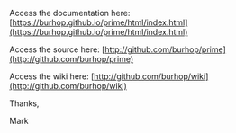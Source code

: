 Access the documentation here:   [https://burhop.github.io/prime/html/index.html](https://burhop.github.io/prime/html/index.html)

Access the source here:  [http://github.com/burhop/prime](http://github.com/burhop/prime)

Access the wiki here:  [http://github.com/burhop/wiki](http://github.com/burhop/wiki)

Thanks,

Mark
